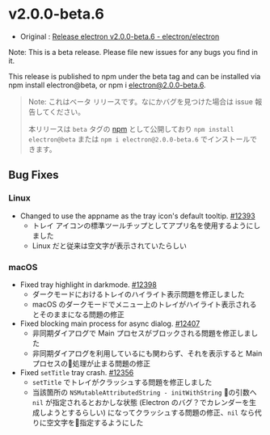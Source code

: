 # v2.0.0-beta.6

* Original : [Release electron v2.0.0-beta.6 - electron/electron](https://github.com/electron/electron/releases/tag/v2.0.0-beta.6)

Note: This is a beta release. Please file new issues for any bugs you find in it.

This release is published to npm under the beta tag and can be installed via npm install electron@beta, or npm i electron@2.0.0-beta.6.

> Note: これはベータ リリースです。なにかバグを見つけた場合は issue 報告してください。
>
> 本リリースは `beta` タグの [npm](https://www.npmjs.com/package/electron) として公開しており `npm install electron@beta` または `npm i electron@2.0.0-beta.6` でインストールできます。

## Bug Fixes

### Linux

* Changed to use the appname as the tray icon's default tooltip. [#12393](https://github.com/electron/electron/pull/12393)
  * トレイ アイコンの標準ツールチップとしてアプリ名を使用するようにしました
  * Linux だと従来は空文字が表示されていたらしい

### macOS

* Fixed tray highlight in darkmode. [#12398](https://github.com/electron/electron/pull/12398)
  * ダークモードにおけるトレイのハイライト表示問題を修正しました
  * macOS のダークモードでメニュー上のトレイがハイライト表示されるとそのままになる問題の修正
* Fixed blocking main process for async dialog. [#12407](https://github.com/electron/electron/pull/12407)
  * 非同期ダイアログで Main プロセスがブロックされる問題を修正しました
  * 非同期ダイアログを利用しているにも関わらず、それを表示すると Main プロセスの処理が止まる問題の修正
* Fixed `setTitle` tray crash. [#12356](https://github.com/electron/electron/pull/12356)
  * `setTitle` でトレイがクラッシュする問題を修正しました
  * 当該箇所の `NSMutableAttributedString - initWithString` の引数へ `nil` が指定されるとおかしな状態 (Electron のバグ？でカレンダーを生成しようとするらしい) になってクラッシュする問題の修正、`nil` なら代りに空文字を指定するようにした
